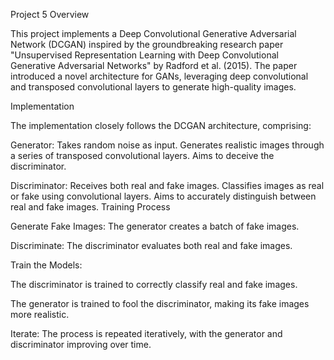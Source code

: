 
Project 5 Overview

This project implements a Deep Convolutional Generative Adversarial Network (DCGAN) inspired by the groundbreaking research paper "Unsupervised Representation Learning with Deep Convolutional Generative Adversarial Networks" by Radford et al. (2015). The paper introduced a novel architecture for GANs, leveraging deep convolutional and transposed convolutional layers to generate high-quality images.

Implementation

The implementation closely follows the DCGAN architecture, comprising:

Generator:
Takes random noise as input.
Generates realistic images through a series of transposed convolutional layers.
Aims to deceive the discriminator.

Discriminator:
Receives both real and fake images.
Classifies images as real or fake using convolutional layers.
Aims to accurately distinguish between real and fake images.
Training Process

Generate Fake Images: The generator creates a batch of fake images.

Discriminate: The discriminator evaluates both real and fake images.

Train the Models:

The discriminator is trained to correctly classify real and fake images.

The generator is trained to fool the discriminator, making its fake images more realistic.

Iterate: The process is repeated iteratively, with the generator and discriminator improving over time.
